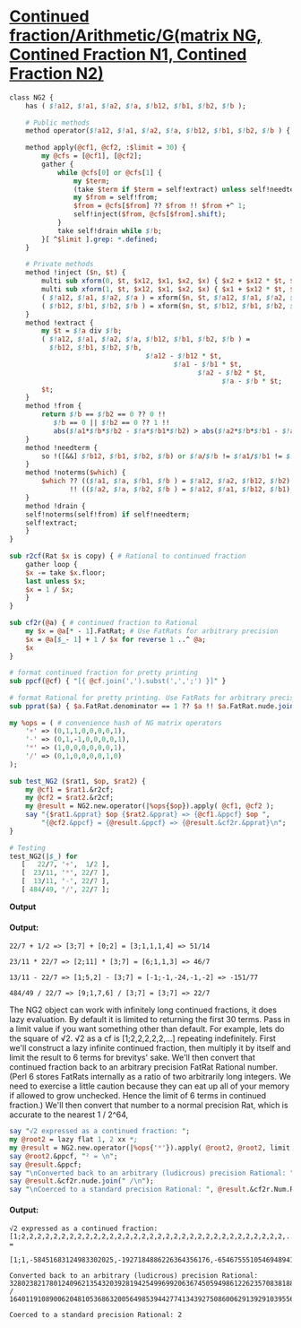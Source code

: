 [1]: http://rosettacode.org/wiki/Continued_fraction/Arithmetic/G(matrix_NG,_Contined_Fraction_N1,_Contined_Fraction_N2)

# [Continued fraction/Arithmetic/G(matrix NG, Contined Fraction N1, Contined Fraction N2)][1]

```perl
class NG2 {
    has ( $!a12, $!a1, $!a2, $!a, $!b12, $!b1, $!b2, $!b );
 
    # Public methods
    method operator($!a12, $!a1, $!a2, $!a, $!b12, $!b1, $!b2, $!b ) { self }
 
    method apply(@cf1, @cf2, :$limit = 30) {
        my @cfs = [@cf1], [@cf2];
        gather {
            while @cfs[0] or @cfs[1] {
                my $term;
                (take $term if $term = self!extract) unless self!needterm;
                my $from = self!from;
                $from = @cfs[$from] ?? $from !! $from +^ 1;
                self!inject($from, @cfs[$from].shift);
            }
            take self!drain while $!b;
        }[ ^$limit ].grep: *.defined;
    }
 
    # Private methods
    method !inject ($n, $t) {
        multi sub xform(0, $t, $x12, $x1, $x2, $x) { $x2 + $x12 * $t, $x + $x1 * $t, $x12, $x1 }
        multi sub xform(1, $t, $x12, $x1, $x2, $x) { $x1 + $x12 * $t, $x12, $x + $x2 * $t, $x2 }
        ( $!a12, $!a1, $!a2, $!a ) = xform($n, $t, $!a12, $!a1, $!a2, $!a );
        ( $!b12, $!b1, $!b2, $!b ) = xform($n, $t, $!b12, $!b1, $!b2, $!b );
    }
    method !extract {
        my $t = $!a div $!b;
        ( $!a12, $!a1, $!a2, $!a, $!b12, $!b1, $!b2, $!b ) =
          $!b12, $!b1, $!b2, $!b,
                                  $!a12 - $!b12 * $t,
                                         $!a1 - $!b1 * $t,
                                               $!a2 - $!b2 * $t,
                                                     $!a - $!b * $t;
        $t;
    }
    method !from {
        return $!b == $!b2 == 0 ?? 0 !!
           $!b == 0 || $!b2 == 0 ?? 1 !!
           abs($!a1*$!b*$!b2 - $!a*$!b1*$!b2) > abs($!a2*$!b*$!b1 - $!a*$!b1*$!b2) ?? 0 !! 1;
    }
    method !needterm {
        so !([&&] $!b12, $!b1, $!b2, $!b) or $!a/$!b != $!a1/$!b1 != $!a2/$!b2 != $!a12/$!b1;
    }
    method !noterms($which) {
        $which ?? (($!a1, $!a, $!b1, $!b ) = $!a12, $!a2, $!b12, $!b2)
               !! (($!a2, $!a, $!b2, $!b ) = $!a12, $!a1, $!b12, $!b1);
    }
    method !drain {
    self!noterms(self!from) if self!needterm;
    self!extract;
    }
}
 
sub r2cf(Rat $x is copy) { # Rational to continued fraction
    gather loop {
    $x -= take $x.floor;
    last unless $x;
    $x = 1 / $x;
    }
}
 
sub cf2r(@a) { # continued fraction to Rational
    my $x = @a[* - 1].FatRat; # Use FatRats for arbitrary precision
    $x = @a[$_- 1] + 1 / $x for reverse 1 ..^ @a;
    $x
}
 
# format continued fraction for pretty printing
sub ppcf(@cf) { "[{ @cf.join(',').subst(',',';') }]" }
 
# format Rational for pretty printing. Use FatRats for arbitrary precision
sub pprat($a) { $a.FatRat.denominator == 1 ?? $a !! $a.FatRat.nude.join('/') }
 
my %ops = ( # convenience hash of NG matrix operators
    '+' => (0,1,1,0,0,0,0,1),
    '-' => (0,1,-1,0,0,0,0,1),
    '*' => (1,0,0,0,0,0,0,1),
    '/' => (0,1,0,0,0,0,1,0)
);
 
sub test_NG2 ($rat1, $op, $rat2) {
    my @cf1 = $rat1.&r2cf;
    my @cf2 = $rat2.&r2cf;
    my @result = NG2.new.operator(|%ops{$op}).apply( @cf1, @cf2 );
    say "{$rat1.&pprat} $op {$rat2.&pprat} => {@cf1.&ppcf} $op ",
        "{@cf2.&ppcf} = {@result.&ppcf} => {@result.&cf2r.&pprat}\n";
}
 
# Testing
test_NG2(|$_) for
   [   22/7, '+',  1/2 ],
   [  23/11, '*', 22/7 ],
   [  13/11, '-', 22/7 ],
   [ 484/49, '/', 22/7 ];
```


**Output**


#### Output:
```
22/7 + 1/2 => [3;7] + [0;2] = [3;1,1,1,4] => 51/14

23/11 * 22/7 => [2;11] * [3;7] = [6;1,1,3] => 46/7

13/11 - 22/7 => [1;5,2] - [3;7] = [-1;-1,-24,-1,-2] => -151/77

484/49 / 22/7 => [9;1,7,6] / [3;7] = [3;7] => 22/7
```


The NG2 object can work with infinitely long continued fractions, it does lazy evaluation. By default it is limited to returning the first 30 terms. Pass in a limit value if you want something other than default. For example, lets do the square of √2. √2 as a cf is [1;2,2,2,2,2,...] repeating indefinitely. First we'll construct a lazy infinite continued fraction, then multiply it by itself and limit the result to 6 terms for brevitys' sake. We'll then convert that continued fraction back to an arbitrary precision FatRat Rational number. (Perl 6 stores FatRats internally as a ratio of two arbitrarily long integers. We need to exercise a little caution because they can eat up all of your memory if allowed to grow unchecked. Hence the limit of 6 terms in continued fraction.) We'll then convert that number to a normal precision Rat, which is accurate to the nearest 1 / 2^64,

```perl
say "√2 expressed as a continued fraction: ";
my @root2 = lazy flat 1, 2 xx *;
my @result = NG2.new.operator(|%ops{'*'}).apply( @root2, @root2, limit => 6 );
say @root2.&ppcf, "² = \n";
say @result.&ppcf;
say "\nConverted back to an arbitrary (ludicrous) precision Rational: ";
say @result.&cf2r.nude.join(" /\n");
say "\nCoerced to a standard precision Rational: ", @result.&cf2r.Num.Rat;
```

#### Output:
```
√2 expressed as a continued fraction:
[1;2,2,2,2,2,2,2,2,2,2,2,2,2,2,2,2,2,2,2,2,2,2,2,2,2,2,2,2,2,2,2,2,2,...]² =

[1;1,-58451683124983302025,-1927184886226364356176,-65467555105469489418600,-2223969688699736275876224]

Converted back to an arbitrary (ludicrous) precision Rational:
32802382178012409621354320392819425499699206367450594986122623570838188983519955166754002 /
16401191089006204810536863200564985394427741343927508600629139291039556821665755787817601

Coerced to a standard precision Rational: 2
```
